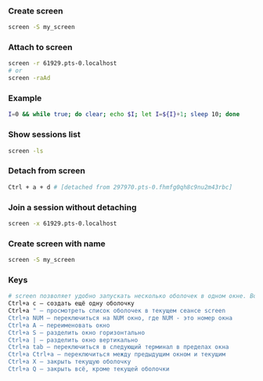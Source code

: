 
### Create screen

```bash
screen -S my_screen
```

### Attach to screen

```bash
screen -r 61929.pts-0.localhost
# or
screen -raAd
```

### Example

```bash
I=0 && while true; do clear; echo $I; let I=${I}+1; sleep 10; done
```

### Show sessions list

```bash
screen -ls
```

### Detach from screen

```bash
Ctrl + a + d # [detached from 297970.pts-0.fhmfg0qh8c9nu2m43rbc]
```

### Join a session without detaching

```bash
screen -x 61929.pts-0.localhost
```



### Create screen with name

```bash
screen -S my_screen
```

### Keys

```bash
# screen позволяет удобно запускать несколько оболочек в одном окне. Вот краткий список горячих клавиш:
Ctrl+a c — создать ещё одну оболочку
Ctrl+a " — просмотреть список оболочек в текущем сеансе screen
Ctrl+a NUM — переключиться на NUM окно, где NUM - это номер окна
Ctrl+a A — переименовать окно
Ctrl+a S — разделить окно горизонтально
Ctrl+a | — разделить окно вертикально
Ctrl+a tab — переключиться в следующий терминал в пределах окна
Ctrl+a Ctrl+a — переключиться между предыдущим окном и текущим
Ctrl+a X — закрыть текущую оболочку
Ctrl+a Q — закрыть всё, кроме текущей оболочки
```

